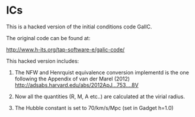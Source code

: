 # ICs
This is a hacked version of the initial conditions code GalIC.

The original code can be found at: 

http://www.h-its.org/tap-software-e/galic-code/


This hacked version includes:

1. The NFW and Henrquist equivalence conversion implementd is the one following the Appendix of van der Marel (2012) http://adsabs.harvard.edu/abs/2012ApJ...753....8V

2. Now all the quantities (R, M, A etc..) are calculated at the virial radius. 

3. The Hubble constant is set to 70/km/s/Mpc
(set in Gadget h=1.0)
